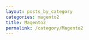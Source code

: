 ```yaml
---
layout: posts_by_category
categories: magento2
title: Magento2
permalink: /category/Magento2
---
```

